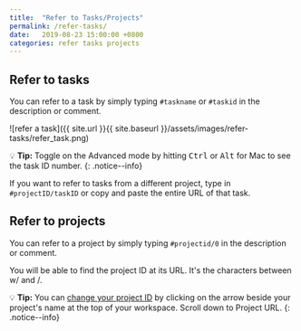 ```yaml
---
title:  "Refer to Tasks/Projects"
permalink: /refer-tasks/
date:   2019-08-23 15:00:00 +0800
categories: refer tasks projects
---
```

## Refer to tasks

You can refer to a task by simply typing `#taskname` or `#taskid` in the description or comment.

![refer a task]({{ site.url }}{{ site.baseurl }}/assets/images/refer-tasks/refer_task.png)

💡 **Tip:** Toggle on the Advanced mode by hitting <kbd>Ctrl</kbd> or <kbd>Alt</kbd> for Mac to see the task ID number. 
{: .notice--info}


If you want to refer to tasks from a different project, type in `#projectID/taskID` or copy and paste the entire URL of that task. 


## Refer to projects

You can refer to a project by simply typing `#projectid/0` in the description or comment.

You will be able to find the project ID at its URL. It's the characters between w/ and /. 

💡 **Tip:** You can [change your project ID](/guide/edit-project/) by clicking on the arrow beside your project's name at the top of your workspace. Scroll down to Project URL. 
{: .notice--info}
